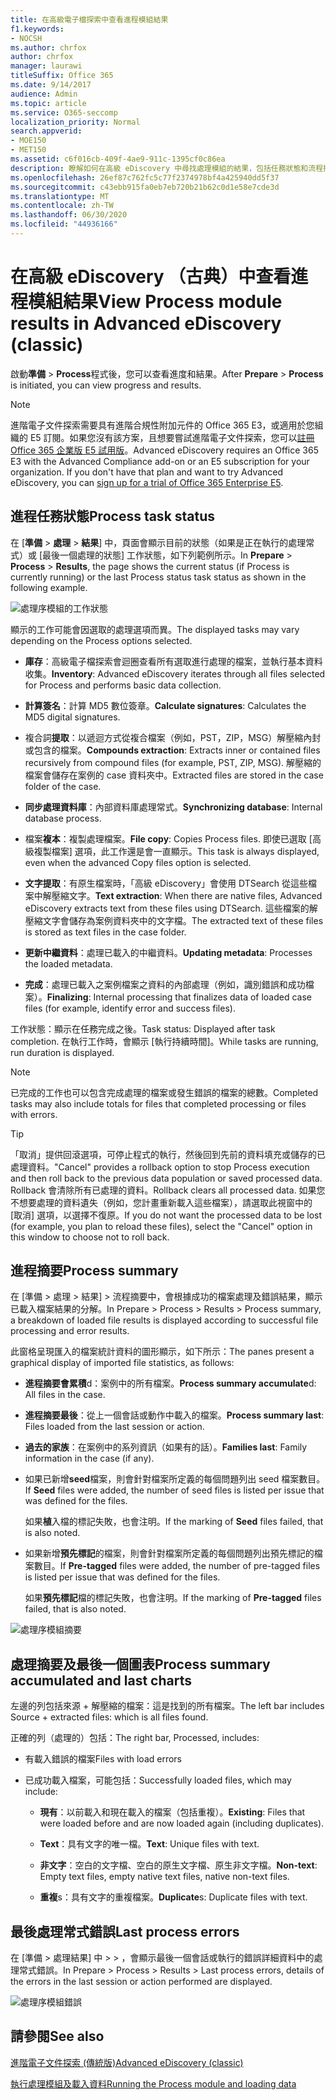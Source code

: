 ```yaml
---
title: 在高級電子檔探索中查看進程模組結果
f1.keywords:
- NOCSH
ms.author: chrfox
author: chrfox
manager: laurawi
titleSuffix: Office 365
ms.date: 9/14/2017
audience: Admin
ms.topic: article
ms.service: O365-seccomp
localization_priority: Normal
search.appverid:
- MOE150
- MET150
ms.assetid: c6f016cb-409f-4ae9-911c-1395cf0c86ea
description: 瞭解如何在高級 eDiscovery 中尋找處理模組的結果，包括任務狀態和流程摘要。
ms.openlocfilehash: 26ef87c762fc5c77f2374978bf4a425940dd5f37
ms.sourcegitcommit: c43ebb915fa0eb7eb720b21b62c0d1e58e7cde3d
ms.translationtype: MT
ms.contentlocale: zh-TW
ms.lasthandoff: 06/30/2020
ms.locfileid: "44936166"
---
```

# <a name="view-process-module-results-in-advanced-ediscovery-classic"></a><span data-ttu-id="23dd9-103">在高級 eDiscovery （古典）中查看進程模組結果</span><span class="sxs-lookup"><span data-stu-id="23dd9-103">View Process module results in Advanced eDiscovery (classic)</span></span>

<span data-ttu-id="23dd9-104">啟動**準備** \> **Process**程式後，您可以查看進度和結果。</span><span class="sxs-lookup"><span data-stu-id="23dd9-104">After **Prepare** \> **Process** is initiated, you can view progress and results.</span></span> 
  
> [!NOTE]
> <span data-ttu-id="23dd9-p101">進階電子文件探索需要具有進階合規性附加元件的 Office 365 E3，或適用於您組織的 E5 訂閱。如果您沒有該方案，且想要嘗試進階電子文件探索，您可以[註冊 Office 365 企業版 E5 試用版](https://go.microsoft.com/fwlink/p/?LinkID=698279)。</span><span class="sxs-lookup"><span data-stu-id="23dd9-p101">Advanced eDiscovery requires an Office 365 E3 with the Advanced Compliance add-on or an E5 subscription for your organization. If you don't have that plan and want to try Advanced eDiscovery, you can [sign up for a trial of Office 365 Enterprise E5](https://go.microsoft.com/fwlink/p/?LinkID=698279).</span></span> 
  
## <a name="process-task-status"></a><span data-ttu-id="23dd9-107">進程任務狀態</span><span class="sxs-lookup"><span data-stu-id="23dd9-107">Process task status</span></span>

<span data-ttu-id="23dd9-108">在 [**準備** \> **處理** \> **結果**] 中，頁面會顯示目前的狀態（如果是正在執行的處理常式）或 [最後一個處理的狀態] 工作狀態，如下列範例所示。</span><span class="sxs-lookup"><span data-stu-id="23dd9-108">In **Prepare** \> **Process** \> **Results**, the page shows the current status (if Process is currently running) or the last Process status task status as shown in the following example.</span></span>
  
![處理序模組的工作狀態](../media/9430f9e7-a4dd-47c7-ac2e-2c6a60fc948b.png)
  
<span data-ttu-id="23dd9-110">顯示的工作可能會因選取的處理選項而異。</span><span class="sxs-lookup"><span data-stu-id="23dd9-110">The displayed tasks may vary depending on the Process options selected.</span></span> 
  
- <span data-ttu-id="23dd9-111">**庫存**：高級電子檔探索會迴圈查看所有選取進行處理的檔案，並執行基本資料收集。</span><span class="sxs-lookup"><span data-stu-id="23dd9-111">**Inventory**: Advanced eDiscovery iterates through all files selected for Process and performs basic data collection.</span></span>
    
- <span data-ttu-id="23dd9-112">**計算簽名**：計算 MD5 數位簽章。</span><span class="sxs-lookup"><span data-stu-id="23dd9-112">**Calculate signatures**: Calculates the MD5 digital signatures.</span></span>
    
- <span data-ttu-id="23dd9-113">複合詞**提取**：以遞迴方式從複合檔案（例如，PST，ZIP，MSG）解壓縮內封或包含的檔案。</span><span class="sxs-lookup"><span data-stu-id="23dd9-113">**Compounds extraction**: Extracts inner or contained files recursively from compound files (for example, PST, ZIP, MSG).</span></span> <span data-ttu-id="23dd9-114">解壓縮的檔案會儲存在案例的 case 資料夾中。</span><span class="sxs-lookup"><span data-stu-id="23dd9-114">Extracted files are stored in the case folder of the case.</span></span>
    
- <span data-ttu-id="23dd9-115">**同步處理資料庫**：內部資料庫處理常式。</span><span class="sxs-lookup"><span data-stu-id="23dd9-115">**Synchronizing database**: Internal database process.</span></span>
    
- <span data-ttu-id="23dd9-116">檔案**複本**：複製處理檔案。</span><span class="sxs-lookup"><span data-stu-id="23dd9-116">**File copy**: Copies Process files.</span></span> <span data-ttu-id="23dd9-117">即使已選取 [高級複製檔案] 選項，此工作還是會一直顯示。</span><span class="sxs-lookup"><span data-stu-id="23dd9-117">This task is always displayed, even when the advanced Copy files option is selected.</span></span>
    
- <span data-ttu-id="23dd9-118">**文字提取**：有原生檔案時，「高級 eDiscovery」會使用 DTSearch 從這些檔案中解壓縮文字。</span><span class="sxs-lookup"><span data-stu-id="23dd9-118">**Text extraction**: When there are native files, Advanced eDiscovery extracts text from these files using DTSearch.</span></span> <span data-ttu-id="23dd9-119">這些檔案的解壓縮文字會儲存為案例資料夾中的文字檔。</span><span class="sxs-lookup"><span data-stu-id="23dd9-119">The extracted text of these files is stored as text files in the case folder.</span></span>
    
- <span data-ttu-id="23dd9-120">**更新中繼資料**：處理已載入的中繼資料。</span><span class="sxs-lookup"><span data-stu-id="23dd9-120">**Updating metadata**: Processes the loaded metadata.</span></span> 
    
- <span data-ttu-id="23dd9-121">**完成**：處理已載入之案例檔案之資料的內部處理（例如，識別錯誤和成功檔案）。</span><span class="sxs-lookup"><span data-stu-id="23dd9-121">**Finalizing**: Internal processing that finalizes data of loaded case files (for example, identify error and success files).</span></span> 
    
<span data-ttu-id="23dd9-122">工作狀態：顯示在任務完成之後。</span><span class="sxs-lookup"><span data-stu-id="23dd9-122">Task status: Displayed after task completion.</span></span> <span data-ttu-id="23dd9-123">在執行工作時，會顯示 [執行持續時間]。</span><span class="sxs-lookup"><span data-stu-id="23dd9-123">While tasks are running, run duration is displayed.</span></span>
  
> [!NOTE]
> <span data-ttu-id="23dd9-124">已完成的工作也可以包含完成處理的檔案或發生錯誤的檔案的總數。</span><span class="sxs-lookup"><span data-stu-id="23dd9-124">Completed tasks may also include totals for files that completed processing or files with errors.</span></span> 
  
> [!TIP]
> <span data-ttu-id="23dd9-125">「取消」提供回滾選項，可停止程式的執行，然後回到先前的資料填充或儲存的已處理資料。</span><span class="sxs-lookup"><span data-stu-id="23dd9-125">"Cancel" provides a rollback option to stop Process execution and then roll back to the previous data population or saved processed data.</span></span> <span data-ttu-id="23dd9-126">Rollback 會清除所有已處理的資料。</span><span class="sxs-lookup"><span data-stu-id="23dd9-126">Rollback clears all processed data.</span></span> <span data-ttu-id="23dd9-127">如果您不想要處理的資料遺失（例如，您計畫重新載入這些檔案），請選取此視窗中的 [取消] 選項，以選擇不復原。</span><span class="sxs-lookup"><span data-stu-id="23dd9-127">If you do not want the processed data to be lost (for example, you plan to reload these files), select the "Cancel" option in this window to choose not to roll back.</span></span> 
  
## <a name="process-summary"></a><span data-ttu-id="23dd9-128">進程摘要</span><span class="sxs-lookup"><span data-stu-id="23dd9-128">Process summary</span></span>

<span data-ttu-id="23dd9-129">在 [準備 \> 處理 \> 結果] \> 流程摘要中，會根據成功的檔案處理及錯誤結果，顯示已載入檔案結果的分解。</span><span class="sxs-lookup"><span data-stu-id="23dd9-129">In Prepare \> Process \> Results \> Process summary, a breakdown of loaded file results is displayed according to successful file processing and error results.</span></span>
  
<span data-ttu-id="23dd9-130">此窗格呈現匯入的檔案統計資料的圖形顯示，如下所示：</span><span class="sxs-lookup"><span data-stu-id="23dd9-130">The panes present a graphical display of imported file statistics, as follows:</span></span>
  
- <span data-ttu-id="23dd9-131">**進程摘要會累積**d：案例中的所有檔案。</span><span class="sxs-lookup"><span data-stu-id="23dd9-131">**Process summary accumulate**d: All files in the case.</span></span>
    
- <span data-ttu-id="23dd9-132">**進程摘要最後**：從上一個會話或動作中載入的檔案。</span><span class="sxs-lookup"><span data-stu-id="23dd9-132">**Process summary last**: Files loaded from the last session or action.</span></span> 
    
- <span data-ttu-id="23dd9-133">**過去的家族**：在案例中的系列資訊（如果有的話）。</span><span class="sxs-lookup"><span data-stu-id="23dd9-133">**Families last**: Family information in the case (if any).</span></span>
    
- <span data-ttu-id="23dd9-134">如果已新增**seed**檔案，則會針對檔案所定義的每個問題列出 seed 檔案數目。</span><span class="sxs-lookup"><span data-stu-id="23dd9-134">If **Seed** files were added, the number of seed files is listed per issue that was defined for the files.</span></span> 
    
    <span data-ttu-id="23dd9-135">如果**植**入檔的標記失敗，也會注明。</span><span class="sxs-lookup"><span data-stu-id="23dd9-135">If the marking of **Seed** files failed, that is also noted.</span></span> 
    
- <span data-ttu-id="23dd9-136">如果新增**預先標記**的檔案，則會針對檔案所定義的每個問題列出預先標記的檔案數目。</span><span class="sxs-lookup"><span data-stu-id="23dd9-136">If **Pre-tagged** files were added, the number of pre-tagged files is listed per issue that was defined for the files.</span></span> 
    
    <span data-ttu-id="23dd9-137">如果**預先標記**檔的標記失敗，也會注明。</span><span class="sxs-lookup"><span data-stu-id="23dd9-137">If the marking of **Pre-tagged** files failed, that is also noted.</span></span> 
    
![處理序模組摘要](../media/2086a691-9e3d-4117-beb2-a5c3a9a4cc94.png)
  
## <a name="process-summary-accumulated-and-last-charts"></a><span data-ttu-id="23dd9-139">處理摘要及最後一個圖表</span><span class="sxs-lookup"><span data-stu-id="23dd9-139">Process summary accumulated and last charts</span></span>

<span data-ttu-id="23dd9-140">左邊的列包括來源 + 解壓縮的檔案：這是找到的所有檔案。</span><span class="sxs-lookup"><span data-stu-id="23dd9-140">The left bar includes Source + extracted files: which is all files found.</span></span> 
  
<span data-ttu-id="23dd9-141">正確的列（處理的）包括：</span><span class="sxs-lookup"><span data-stu-id="23dd9-141">The right bar, Processed, includes:</span></span>
  
- <span data-ttu-id="23dd9-142">有載入錯誤的檔案</span><span class="sxs-lookup"><span data-stu-id="23dd9-142">Files with load errors</span></span>
    
- <span data-ttu-id="23dd9-143">已成功載入檔案，可能包括：</span><span class="sxs-lookup"><span data-stu-id="23dd9-143">Successfully loaded files, which may include:</span></span> 
    
  - <span data-ttu-id="23dd9-144">**現有**：以前載入和現在載入的檔案（包括重複）。</span><span class="sxs-lookup"><span data-stu-id="23dd9-144">**Existing**: Files that were loaded before and are now loaded again (including duplicates).</span></span>
    
  - <span data-ttu-id="23dd9-145">**Text**：具有文字的唯一檔。</span><span class="sxs-lookup"><span data-stu-id="23dd9-145">**Text**: Unique files with text.</span></span>
    
  - <span data-ttu-id="23dd9-146">**非文字**：空白的文字檔、空白的原生文字檔、原生非文字檔。</span><span class="sxs-lookup"><span data-stu-id="23dd9-146">**Non-text**: Empty text files, empty native text files, native non-text files.</span></span> 
    
  - <span data-ttu-id="23dd9-147">**重複**s：具有文字的重複檔案。</span><span class="sxs-lookup"><span data-stu-id="23dd9-147">**Duplicate**s: Duplicate files with text.</span></span>
    
## <a name="last-process-errors"></a><span data-ttu-id="23dd9-148">最後處理常式錯誤</span><span class="sxs-lookup"><span data-stu-id="23dd9-148">Last process errors</span></span>

<span data-ttu-id="23dd9-149">在 [準備 \> 處理結果] 中 \> \> ，會顯示最後一個會話或執行的錯誤詳細資料中的處理常式錯誤。</span><span class="sxs-lookup"><span data-stu-id="23dd9-149">In Prepare \> Process \> Results \> Last process errors, details of the errors in the last session or action performed are displayed.</span></span>
  
![處理序模組錯誤](../media/4771d0f4-4217-445a-9ba4-8b6541c5ad09.png)
  
## <a name="see-also"></a><span data-ttu-id="23dd9-151">請參閱</span><span class="sxs-lookup"><span data-stu-id="23dd9-151">See also</span></span>

[<span data-ttu-id="23dd9-152">進階電子文件探索 (傳統版)</span><span class="sxs-lookup"><span data-stu-id="23dd9-152">Advanced eDiscovery (classic)</span></span>](office-365-advanced-ediscovery.md)
  
[<span data-ttu-id="23dd9-153">執行處理模組及載入資料</span><span class="sxs-lookup"><span data-stu-id="23dd9-153">Running the Process module and loading data</span></span>](run-the-process-module-and-load-data-in-advanced-ediscovery.md)

